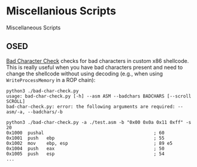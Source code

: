# Miscellanious Scripts
Miscellaneous Scripts

## OSED

[Bad Character Check](https://github.com/plackyhacker/misc-scripts/blob/main/osed/bad-char-check.py) checks for bad characters in custom x86 shellcode. This is really useful when you have bad characters present and need to change the shellcode without using decoding (e.g., when using `WriteProcessMemory` in a ROP chain):

```
python3 ./bad-char-check.py                                                            
usage: bad-char-check.py [-h] --asm ASM --badchars BADCHARS [--scroll SCROLL]
bad-char-check.py: error: the following arguments are required: --asm/-a, --badchars/-b

python3 ./bad-char-check.py -a ./test.asm -b "0x00 0x0a 0x11 0xff" -s 20
0x1000  pushal                                         ; 60 
0x1001  push   ebp                                     ; 55 
0x1002  mov    ebp, esp                                ; 89 e5 
0x1004  push   eax                                     ; 50 
0x1005  push   esp                                     ; 54
...
```
